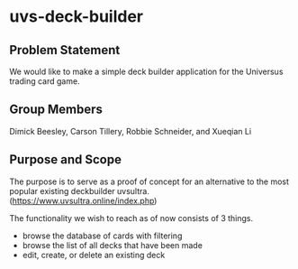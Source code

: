 # uvs-deck-builder
## Problem Statement
We would like to make a simple deck builder application for the Universus
trading card game. 

## Group Members
Dimick Beesley, Carson Tillery, Robbie Schneider, and Xueqian Li

## Purpose and Scope
The purpose is to serve as a proof of concept for an alternative to the most 
popular existing deckbuilder uvsultra. (https://www.uvsultra.online/index.php)

The functionality we wish to reach as of now consists of 3 things. 
- browse the database of cards with filtering
- browse the list of all decks that have been made
- edit, create, or delete an existing deck
